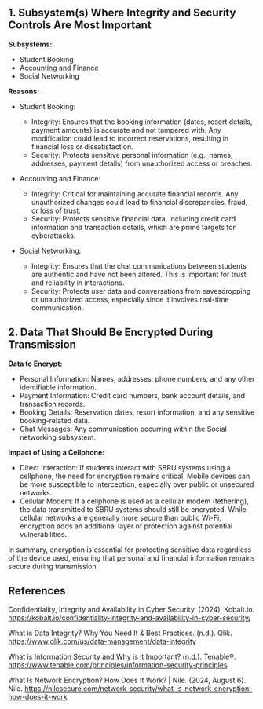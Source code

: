 ## 1. Subsystem(s) Where Integrity and Security Controls Are Most Important
**Subsystems:**
- Student Booking
- Accounting and Finance
- Social Networking

**Reasons:**
- Student Booking:
    - Integrity: Ensures that the booking information (dates, resort details, payment amounts) is accurate and not tampered with. Any modification could lead to incorrect reservations, resulting in financial loss or dissatisfaction.
    - Security: Protects sensitive personal information (e.g., names, addresses, payment details) from unauthorized access or breaches.

- Accounting and Finance:
    - Integrity: Critical for maintaining accurate financial records. Any unauthorized changes could lead to financial discrepancies, fraud, or loss of trust.
    - Security: Protects sensitive financial data, including credit card information and transaction details, which are prime targets for cyberattacks.

- Social Networking:
    - Integrity: Ensures that the chat communications between students are authentic and have not been altered. This is important for trust and reliability in interactions.
    - Security: Protects user data and conversations from eavesdropping or unauthorized access, especially since it involves real-time communication.


## 2. Data That Should Be Encrypted During Transmission
**Data to Encrypt:**
- Personal Information: Names, addresses, phone numbers, and any other identifiable information.
- Payment Information: Credit card numbers, bank account details, and transaction records.
- Booking Details: Reservation dates, resort information, and any sensitive booking-related data.
- Chat Messages: Any communication occurring within the Social networking subsystem.

**Impact of Using a Cellphone:**
- Direct Interaction: If students interact with SBRU systems using a cellphone, the need for encryption remains critical. Mobile devices can be more susceptible to interception, especially over public or unsecured networks.
- Cellular Modem: If a cellphone is used as a cellular modem (tethering), the data transmitted to SBRU systems should still be encrypted. While cellular networks are generally more secure than public Wi-Fi, encryption adds an additional layer of protection against potential vulnerabilities.


In summary, encryption is essential for protecting sensitive data regardless of the device used, ensuring that personal and financial information remains secure during transmission.


## References
Confidentiality, Integrity and Availability in Cyber Security. (2024). Kobalt.io. https://kobalt.io/confidentiality-integrity-and-availability-in-cyber-security/ 

What is Data Integrity? Why You Need It & Best Practices. (n.d.). Qlik. https://www.qlik.com/us/data-management/data-integrity 

What is Information Security and Why is it Important? (n.d.). Tenable®. https://www.tenable.com/principles/information-security-principles 

What Is Network Encryption? How Does It Work? | Nile. (2024, August 6). Nile. https://nilesecure.com/network-security/what-is-network-encryption-how-does-it-work
